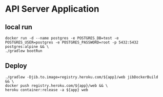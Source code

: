 # API Server Application

## local run

```$sh
docker run -d --name postgres -e POSTGRES_DB=test -e POSTGRES_USER=postgres -e POSTGRES_PASSWORD=root -p 5432:5432 postgres:alpine && \
./gradlew bootRun
```

## Deploy

```$sh
./gradlew -Djib.to.image=registry.heroku.com/${app}/web jibDockerBuild && \
docker push registry.heroku.com/${app}/web && \
heroku container:release -a ${app} web
```
